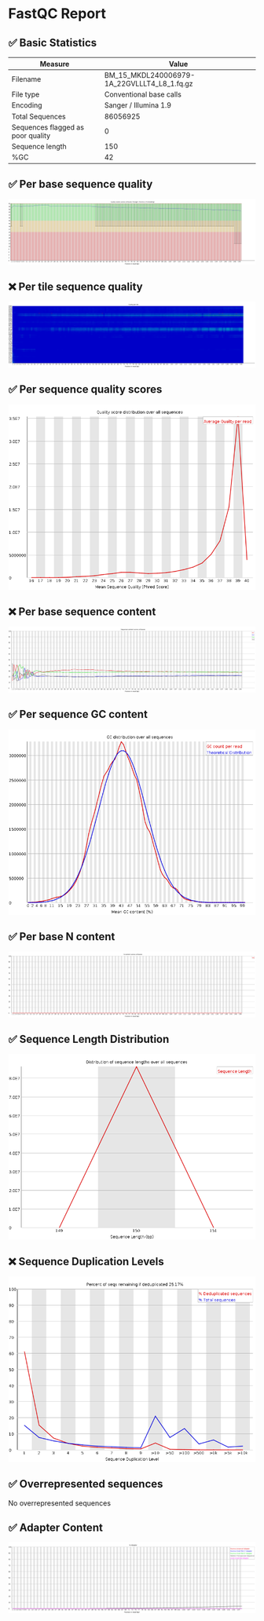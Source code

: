# __FastQC Report__

## :white_check_mark: __Basic Statistics__

| Measure | Value |
| --- | --- |
| Filename | BM_15_MKDL240006979-1A_22GVLLLT4_L8_1.fq.gz |
| File type | Conventional base calls |
| Encoding | Sanger / Illumina 1.9 |
| Total Sequences | 86056925 |
| Sequences flagged as poor quality | 0 |
| Sequence length | 150 |
| %GC | 42 |

## :white_check_mark: __Per base sequence quality__

![Per base sequence quality](Images/per_base_quality.png)

## :x: __Per tile sequence quality__

![Per tile sequence quality](Images/per_tile_quality.png)

## :white_check_mark: __Per sequence quality scores__

![Per sequence quality scores](Images/per_sequence_quality.png)

## :x: __Per base sequence content__

![Per base sequence content](Images/per_base_sequence_content.png)

## :white_check_mark: __Per sequence GC content__

![Per sequence GC content](Images/per_sequence_gc_content.png)

## :white_check_mark: __Per base N content__

![Per base N content](Images/per_base_n_content.png)

## :white_check_mark: __Sequence Length Distribution__

![Sequence Length Distribution](Images/sequence_length_distribution.png)

## :x: __Sequence Duplication Levels__

![Sequence Duplication Levels](Images/duplication_levels.png)

## :white_check_mark: __Overrepresented sequences__

No overrepresented sequences

## :white_check_mark: __Adapter Content__

![Adapter Content](Images/adapter_content.png)
